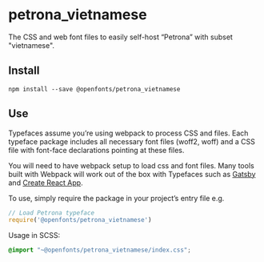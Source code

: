 
# petrona_vietnamese

The CSS and web font files to easily self-host “Petrona” with subset "vietnamese".

## Install

`npm install --save @openfonts/petrona_vietnamese`

## Use

Typefaces assume you’re using webpack to process CSS and files. Each typeface
package includes all necessary font files (woff2, woff) and a CSS file with
font-face declarations pointing at these files.

You will need to have webpack setup to load css and font files. Many tools built
with Webpack will work out of the box with Typefaces such as [Gatsby](https://github.com/gatsbyjs/gatsby)
and [Create React App](https://github.com/facebookincubator/create-react-app).

To use, simply require the package in your project’s entry file e.g.

```javascript
// Load Petrona typeface
require('@openfonts/petrona_vietnamese')
```

Usage in SCSS:
```scss
@import "~@openfonts/petrona_vietnamese/index.css";
```
